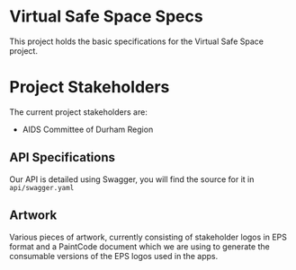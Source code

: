 # Virtual Safe Space Specs

This project holds the basic specifications for the Virtual Safe Space project.

# Project Stakeholders

The current project stakeholders are:

- AIDS Committee of Durham Region

## API Specifications

Our API is detailed using Swagger, you will find the source for it in `api/swagger.yaml`

## Artwork

Various pieces of artwork, currently consisting of stakeholder logos in EPS format and a PaintCode document which we are using to
generate the consumable versions of the EPS logos used in the apps.
